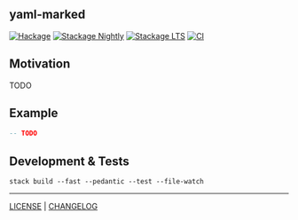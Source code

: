 ## yaml-marked

[![Hackage](https://img.shields.io/hackage/v/yaml-marked.svg?style=flat)](https://hackage.haskell.org/package/yaml-marked)
[![Stackage Nightly](http://stackage.org/package/yaml-marked/badge/nightly)](http://stackage.org/nightly/package/yaml-marked)
[![Stackage LTS](http://stackage.org/package/yaml-marked/badge/lts)](http://stackage.org/lts/package/yaml-marked)
[![CI](https://github.com/pbrisbin/yaml-marked/actions/workflows/ci.yml/badge.svg)](https://github.com/pbrisbin/yaml-marked/actions/workflows/ci.yml)

## Motivation

TODO

## Example

```hs
-- TODO
```

## Development & Tests

```console
stack build --fast --pedantic --test --file-watch
```

---

[LICENSE](./LICENSE) | [CHANGELOG](./CHANGELOG.md)
